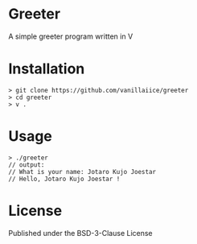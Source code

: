 # Greeter
A simple greeter program written in V

# Installation
```
> git clone https://github.com/vanillaiice/greeter
> cd greeter
> v .
```

# Usage
```
> ./greeter
// output:
// What is your name: Jotaro Kujo Joestar
// Hello, Jotaro Kujo Joestar !
```

# License

Published under the BSD-3-Clause License
